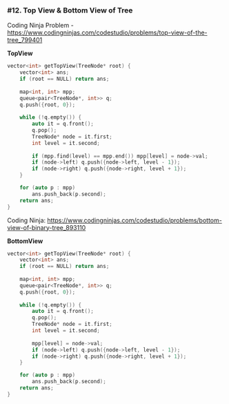 ### #12. Top View & Bottom View of Tree

Coding Ninja Problem - https://www.codingninjas.com/codestudio/problems/top-view-of-the-tree_799401

**TopView**

```cpp
vector<int> getTopView(TreeNode* root) {
    vector<int> ans;
    if (root == NULL) return ans;
    
    map<int, int> mpp;
    queue<pair<TreeNode*, int>> q;
    q.push({root, 0});
    
    while (!q.empty()) {
        auto it = q.front();
        q.pop();
        TreeNode* node = it.first;
        int level = it.second;
        
        if (mpp.find(level) == mpp.end()) mpp[level] = node->val;
        if (node->left) q.push({node->left, level - 1});
        if (node->right) q.push({node->right, level + 1});
    }

    for (auto p : mpp)
        ans.push_back(p.second);
    return ans;
}
```

Coding Ninja: https://www.codingninjas.com/codestudio/problems/bottom-view-of-binary-tree_893110

**BottomView**
```cpp
vector<int> getTopView(TreeNode* root) {
    vector<int> ans;
    if (root == NULL) return ans;
    
    map<int, int> mpp;
    queue<pair<TreeNode*, int>> q;
    q.push({root, 0});
    
    while (!q.empty()) {
        auto it = q.front();
        q.pop();
        TreeNode* node = it.first;
        int level = it.second;
        
        mpp[level] = node->val;
        if (node->left) q.push({node->left, level - 1});
        if (node->right) q.push({node->right, level + 1});
    }

    for (auto p : mpp)
        ans.push_back(p.second);
    return ans;
}
```
